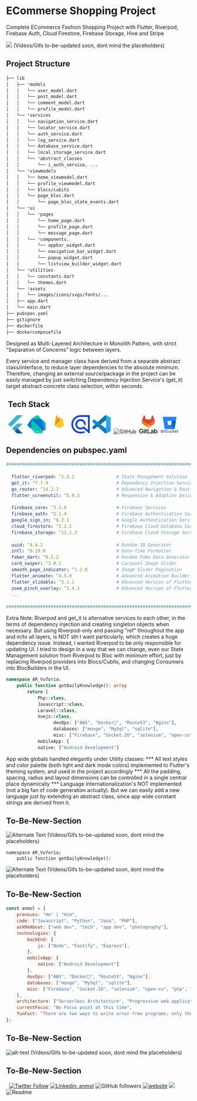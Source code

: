 # ECommerse Shopping Project
Complete ECommerce Fashion Shopping Project with Flutter, Riverpod, Firebase Auth, Cloud Firestore, Firebase Storage, Hive and Stripe

![](https://github.com/stdxpe/Augmented-Reality-Project-Kinematic-Analysis-and-Programming-of-Industrial-Robotic-Arms/blob/main/50fps360high.gif)
(Videos/Gifs to-be-updated soon, dont mind the placeholders)

## Project Structure
```bash
├── lib                                                                                                                              
│   ├── *models
│   │   └── user_model.dart                                                                                                        
│   │   └── post_model.dart                                                                                                             
│   │   └── comment_model.dart
│   │   └── profile_model.dart                                                                                                        
│   └── *services                 
│   │   └── navigation_service.dart
│   │   └── locator_service.dart 
│   │   └── auth_service.dart
│   │   └── log_service.dart
│   │   └── database_service.dart
│   │   └── local_storage_service.dart
│   │   └── *abstract_classes 
│   │       └── i_auth_service, ...                                                                                                         
│   └── *viewmodels                                                                                                                           
│   │   └── home_viewmodel.dart
│   │   └── profile_viewmodel.dart                                                                                                      
│   │   └── blocs/cubits 
│   │   └── page_bloc.dart
│   │       └── page_bloc_state_events.dart                                                                                          
│   └── *ui                                                                                                                                    
│   │   └── *pages
│   │       └── home_page.dart
│   │       └── profile_page.dart
│   │       └── message_page.dart                                                                                                         
│   │   └── *components.                                                                                                                    
│   │       └── appbar_widget.dart
│   │       └── navigation_bar_widget.dart                                                                                                        
│   │       └── popup_widget.dart                                                                                                        
│   │       └── listview_builder_widget.dart
│   └── *utilities
│   │   └── constants.dart                                                                                                        
│   │   └── themes.dart
│   └── *assets
│   │   └── images/icons/svgs/fonts/...                                                                                                          
│   ├── app.dart                                                                                                        
│   └── main.dart                                                                                                        
├── pubspec.yaml
├── gitignore
├── dockerfile
├── dockercomposefile
```
Designed as Multi-Layered Architecture in Monolith Pattern, with strict “Separation of Concerns” logic between layers.

Every service and manager class have derived from a separate abstract class/interface, to reduce layer dependencies to the absolute minimum. Therefore, changing an external source/package in the project can be easily managed by just switching Dependency Injection Service's (get_it) target abstract-concrete class selection, within seconds.

## &nbsp;Tech Stack

<img  src="https://raw.githubusercontent.com/devicons/devicon/1119b9f84c0290e0f0b38982099a2bd027a48bf1/icons/flutter/flutter-original.svg" alt="Flutter" width="50" height="50"/> &nbsp;<img  src="https://raw.githubusercontent.com/devicons/devicon/1119b9f84c0290e0f0b38982099a2bd027a48bf1/icons/dart/dart-original.svg" alt="Dart" width="50" height="50"/> &nbsp;
<img  src="https://raw.githubusercontent.com/devicons/devicon/master/icons/firebase/firebase-original-wordmark.svg" alt="Firebase" width="50" height="50"/> &nbsp;<img  src="https://raw.githubusercontent.com/devicons/devicon/master/icons/algolia/algolia-original.svg" alt="Algolia" width="50" height="50"/> &nbsp;<img  src="https://raw.githubusercontent.com/devicons/devicon/1119b9f84c0290e0f0b38982099a2bd027a48bf1/icons/vscode/vscode-original.svg" alt="VSCode" width="50" height="50"/> &nbsp;<img  src="https://github.com/CyrisXD/CyrisXD/raw/master/assets/Github.png" alt="GitHub" width="50" height="50"/> &nbsp;<img  src="https://raw.githubusercontent.com/devicons/devicon/1119b9f84c0290e0f0b38982099a2bd027a48bf1/icons/gitlab/gitlab-original-wordmark.svg" alt="GitLab" width="50" height="50"/> &nbsp;<img  src="https://raw.githubusercontent.com/devicons/devicon/1119b9f84c0290e0f0b38982099a2bd027a48bf1/icons/bitbucket/bitbucket-original-wordmark.svg" alt="BitBucket" width="50" height="50"/> &nbsp;

## Dependencies on pubspec.yaml
```yaml
#############################################################################################################

  flutter_riverpod: ^2.5.1                # State Management Solution
  get_it: ^7.7.0                          # Dependency Injection Service
  go_router: ^14.2.2                      # Advanced Navigation & Routing System
  flutter_screenutil: ^5.9.3              # Responsive & Adaptive Design

  firebase_core: ^3.3.0                   # Firebase Services
  firebase_auth: ^5.1.4                   # Firebase Authentication Service
  google_sign_in: ^6.2.1                  # Google Authentication Service
  cloud_firestore: ^5.2.1                 # Firebase Cloud Database Service
  firebase_storage: ^12.1.3               # Firebase Cloud Storage Service

  uuid: ^4.4.2                            # Random ID Generator
  intl: ^0.19.0                           # Date-Time Formatter
  faker_dart: ^0.2.2                      # Random Fake Data Generator
  card_swiper: ^3.0.1                     # Carousel Image Slider
  smooth_page_indicator: ^1.2.0           # Image Slider Pagination
  flutter_animate: ^4.5.0                 # Advanced Animation Builder
  flutter_slidable: ^3.1.1                # Advanced Version of Flutter Dismissible Widget
  zoom_pinch_overlay: ^1.4.3              # Advanced Version of Flutter Interactive Widget
  ...

#############################################################################################################
```

Extra Note: Riverpod and get_it is alternative services to each other, in the terms of dependency injection and creating singleton objects when necessary. But using Riverpod-only and passing "ref" throughout the app and in/to all layers, is NOT sth I want particularly, which creates a huge dependency issue. Instead, I wanted Riverpod to be only responsible for updating UI. I tried to design in a way that we can change, even our State Management solution from Riverpod to Bloc with minimum effort, just by replacing Riverpod providers into Blocs/Cubits, and changing Consumers into BlocBuilders in the UI.

```php
namespace AR_Vuforia;
    public function getDailyKnowledge(): array
        return [
            Php::class,
            Javascript::class,
            Laravel::class,
            Vuejs::class,
                  devOps: ["AWS", "Docker🐳", "Route53", "Nginx"],
                  databases: ["mongo", "MySql", "sqlite"],
                  misc: ["Firebase", "Socket.IO", "selenium", "open-cv", "php", "SuiteApp"]
            mobileApp: {
            native: ["Android Development"]
```
App wide globals handled elegantly under Utility classes:
 *** All text styles and color palette (both light and dark mode colors) implemented to Flutter's theming system, and used in the project accordingly
 *** All the padding, spacing, radius and layout dimensions can be controlled in a single central place dynamically
 *** Language Internationalization's NOT implemented (not a big fan of code generation actually). But we can easily add a new language just by extending an abstract class, since app wide constant strings are derived from it.


## To-Be-New-Section
![Alternate Text](https://github.com/stdxpe/Augmented-Reality-Project-Kinematic-Analysis-and-Programming-of-Industrial-Robotic-Arms/blob/main/4ktest.gif)
(Videos/Gifs to-be-updated soon, dont mind the placeholders)
```
namespace AR_Vuforia;
    public function getDailyKnowledge():
```
![Alternate Text](https://github.com/stdxpe/Augmented-Reality-Project-Kinematic-Analysis-and-Programming-of-Industrial-Robotic-Arms/blob/main/50fps360low.gif)
(Videos/Gifs to-be-updated soon, dont mind the placeholders)

## To-Be-New-Section
```javascript
const anmol = {
    pronouns: "He" | "Him",
    code: ["Javascript", "Python", "Java", "PHP"],
    askMeAbout: ["web dev", "tech", "app dev", "photography"],
    technologies: {
        backEnd: {
            js: ["Node", "Fastify", "Express"],
        },
        mobileApp: {
            native: ["Android Development"]
        },
        devOps: ["AWS", "Docker🐳", "Route53", "Nginx"],
        databases: ["mongo", "MySql", "sqlite"],
        misc: ["Firebase", "Socket.IO", "selenium", "open-cv", "php", "SuiteApp"]
    },
    architecture: ["Serverless Architecture", "Progressive web applications", "Single page applications"],
    currentFocus: "No Focus point at this time",
    funFact: "There are two ways to write error-free programs; only the third one works"
};
```

## To-Be-New-Section
![alt-text](https://github.com/stdxpe/Augmented-Reality-Project-Kinematic-Analysis-and-Programming-of-Industrial-Robotic-Arms/blob/main/50fps480low.gif)
(Videos/Gifs to-be-updated soon, dont mind the placeholders)

## To-Be-New-Section

&nbsp;
[![Twitter Follow](https://img.shields.io/twitter/follow/misteranmol?label=Follow)](https://twitter.com)
[![Linkedin: anmol](https://img.shields.io/badge/-anmol-blue?style=flat-square&logo=Linkedin&logoColor=white&link=https://www.linkedin.com/)](https://www.linkedin.com/)
![GitHub followers](https://img.shields.io/github/followers/anmol098?label=Follow&style=social)
[![website](https://img.shields.io/badge/Website-46a2f1.svg?&style=flat-square&logo=Google-Chrome&logoColor=white&link=https://google.com/)](https://google.com/)
![](https://visitor-badge.glitch.me/badge?page_id=anmol098.anmol098)
![Readme](https://github.com/anmol098/anmol098/workflows/Waka%20Readme/badge.svg)
